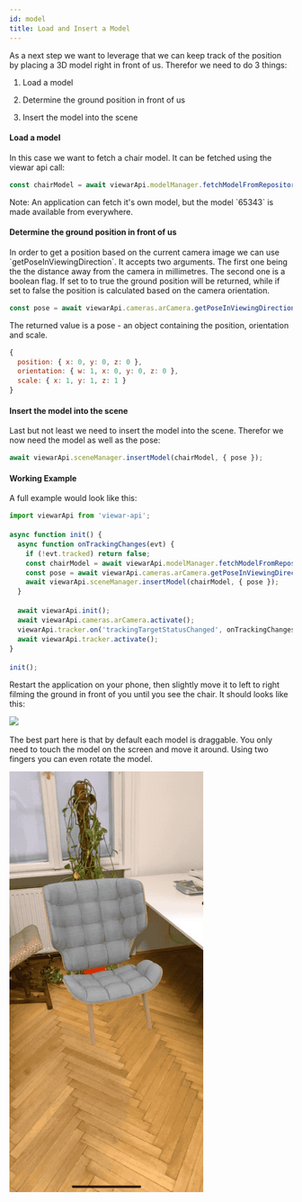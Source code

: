 ```yaml
---
id: model
title: Load and Insert a Model
---
```


As a next step we want to leverage that we can keep track of the position by placing a 3D model right in front of us. Therefor we need to do 3 things:

1. Load a model

2. Determine the ground position in front of us

3. Insert the model into the scene

#### Load a model

In this case we want to fetch a chair model. It can be fetched using the viewar api call:

```js
const chairModel = await viewarApi.modelManager.fetchModelFromRepository('65343');
```

Note: An application can fetch it's own model, but the model \`65343\` is made available from everywhere.

#### Determine the ground position in front of us

In order to get a position based on the current camera image we can use \`getPoseInViewingDirection\`. It accepts two arguments. The first one being the the distance away from the camera in millimetres. The second one is a boolean flag. If set to to true the ground position will be returned, while if set to false the position is calculated based on the camera orientation.

```js
const pose = await viewarApi.cameras.arCamera.getPoseInViewingDirection(1800, true);
```

The returned value is a pose - an object containing the position, orientation and scale.

```js
{
  position: { x: 0, y: 0, z: 0 },
  orientation: { w: 1, x: 0, y: 0, z: 0 },
  scale: { x: 1, y: 1, z: 1 }
}
```

#### Insert the model into the scene

Last but not least we need to insert the model into the scene. Therefor we now need the model as well as the pose:

```js
await viewarApi.sceneManager.insertModel(chairModel, { pose });
```

#### Working Example

A full example would look like this:

```js
import viewarApi from 'viewar-api';

async function init() {
  async function onTrackingChanges(evt) {
    if (!evt.tracked) return false;
    const chairModel = await viewarApi.modelManager.fetchModelFromRepository('65343');
    const pose = await viewarApi.cameras.arCamera.getPoseInViewingDirection(1800, true);
    await viewarApi.sceneManager.insertModel(chairModel, { pose });
  }

  await viewarApi.init();
  await viewarApi.cameras.arCamera.activate();
  viewarApi.tracker.on('trackingTargetStatusChanged', onTrackingChanges);
  await viewarApi.tracker.activate();
}

init();
```

Restart the application on your phone, then slightly move it to left to right filming the ground in front of you until you see the chair. It should looks like this:

![](/assets/ar-tutorial-camera-chair.png)

The best part here is that by default each model is draggable. You only need to touch the model on the screen and move it around. Using two fingers you can even rotate the model.

![](/img/model_dragable.gif)
